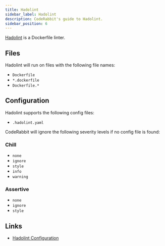 ```yaml
---
title: Hadolint
sidebar_label: Hadolint
description: CodeRabbit's guide to Hadolint.
sidebar_position: 6
---
```


[Hadolint](https://github.com/hadolint/hadolint) is a Dockerfile linter.

## Files

Hadolint will run on files with the following file names:

- `Dockerfile`
- `*.dockerfile`
- `Dockerfile.*`

## Configuration

Hadolint supports the following config files:

- `.hadolint.yaml`

CodeRabbit will ignore the following severity levels if no config file is found:

### Chill

- `none`
- `ignore`
- `style`
- `info`
- `warning`

### Assertive

- `none`
- `ignore`
- `style`

## Links

- [Hadolint Configuration](https://github.com/hadolint/hadolint?tab=readme-ov-file#configure)
